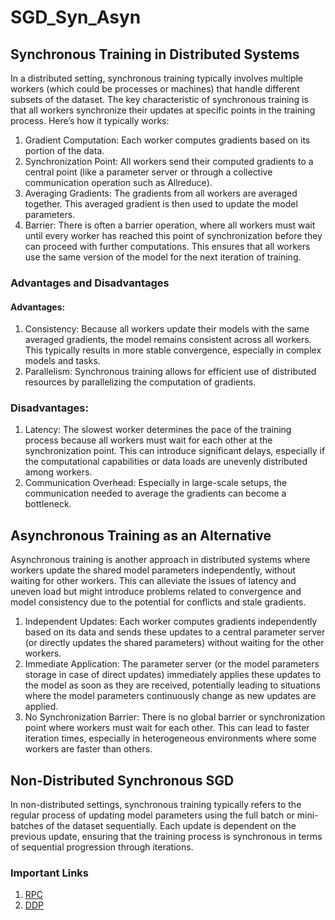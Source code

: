 # SGD_Syn_Asyn
## Synchronous Training in Distributed Systems
In a distributed setting, synchronous training typically involves multiple workers (which could be processes or machines) that handle different subsets of the dataset. The key characteristic of synchronous training is that all workers synchronize their updates at specific points in the training process. Here’s how it typically works:
1. Gradient Computation: Each worker computes gradients based on its portion of the data.
2. Synchronization Point: All workers send their computed gradients to a central point (like a parameter server or through a collective communication operation such as Allreduce).
3. Averaging Gradients: The gradients from all workers are averaged together. This averaged gradient is then used to update the model parameters.
4. Barrier: There is often a barrier operation, where all workers must wait until every worker has reached this point of synchronization before they can proceed with further computations. This ensures that all workers use the same version of the model for the next iteration of training.

### Advantages and Disadvantages
#### Advantages:
1. Consistency: Because all workers update their models with the same averaged gradients, the model remains consistent across all workers. This typically results in more stable convergence, especially in complex models and tasks.
2. Parallelism: Synchronous training allows for efficient use of distributed resources by parallelizing the computation of gradients.

### Disadvantages:
1. Latency: The slowest worker determines the pace of the training process because all workers must wait for each other at the synchronization point. This can introduce significant delays, especially if the computational capabilities or data loads are unevenly distributed among workers.
2. Communication Overhead: Especially in large-scale setups, the communication needed to average the gradients can become a bottleneck.
   
## Asynchronous Training as an Alternative
Asynchronous training is another approach in distributed systems where workers update the shared model parameters independently, without waiting for other workers. This can alleviate the issues of latency and uneven load but might introduce problems related to convergence and model consistency due to the potential for conflicts and stale gradients.
1. Independent Updates: Each worker computes gradients independently based on its data and sends these updates to a central parameter server (or directly updates the shared parameters) without waiting for the other workers.
2. Immediate Application: The parameter server (or the model parameters storage in case of direct updates) immediately applies these updates to the model as soon as they are received, potentially leading to situations where the model parameters continuously change as new updates are applied.
3. No Synchronization Barrier: There is no global barrier or synchronization point where workers must wait for each other. This can lead to faster iteration times, especially in heterogeneous environments where some workers are faster than others.
   
## Non-Distributed Synchronous SGD
In non-distributed settings, synchronous training typically refers to the regular process of updating model parameters using the full batch or mini-batches of the dataset sequentially. Each update is dependent on the previous update, ensuring that the training process is synchronous in terms of sequential progression through iterations.

### Important Links
1. [RPC](https://pytorch.org/docs/stable/rpc.html)
2. [DDP](https://pytorch.org/tutorials/intermediate/ddp_tutorial.html)
